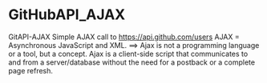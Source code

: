 # GitHubAPI_AJAX
GitAPI-AJAX
Simple AJAX call to https://api.github.com/users AJAX = Asynchronous JavaScript and XML. ==> Ajax is not a programming language or a tool, but a concept. Ajax is a client-side script that communicates to and from a server/database without the need for a postback or a complete page refresh.
